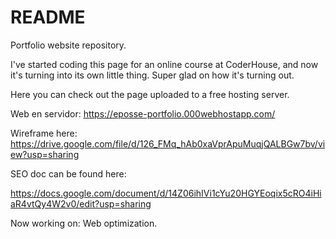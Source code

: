 # README

Portfolio website repository.

I've started coding this page for an online course at CoderHouse, and now it's turning into its own little thing. Super glad on how it's turning out.

Here you can check out the page uploaded to a free hosting server.

Web en servidor: https://eposse-portfolio.000webhostapp.com/

Wireframe here: https://drive.google.com/file/d/126_FMq_hAb0xaVprApuMuqjQALBGw7bv/view?usp=sharing

SEO doc can be found here:

https://docs.google.com/document/d/14Z06ihIVi1cYu20HGYEoqix5cRO4iHiaR4vtQy4W2v0/edit?usp=sharing

Now working on: Web optimization.
